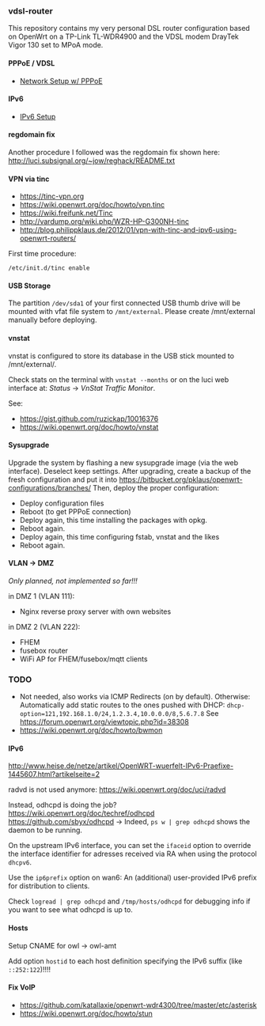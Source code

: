 ### vdsl-router

This repository contains my very personal DSL router configuration based
on OpenWrt on a TP-Link TL-WDR4900 and the VDSL modem DrayTek Vigor 130
set to MPoA mode.

#### PPPoE / VDSL

* [Network Setup w/ PPPoE](https://wiki.openwrt.org/doc/uci/network#protocol_pppoe_ppp_over_ethernet)

#### IPv6

* [IPv6 Setup](https://wiki.openwrt.org/doc/uci/network6)

#### regdomain fix

Another procedure I followed was the regdomain fix shown here:
<http://luci.subsignal.org/~jow/reghack/README.txt>

#### VPN via tinc

* <https://tinc-vpn.org>
* <https://wiki.openwrt.org/doc/howto/vpn.tinc>
* <https://wiki.freifunk.net/Tinc>
* <http://vardump.org/wiki.php/WZR-HP-G300NH-tinc>
* <http://blog.philippklaus.de/2012/01/vpn-with-tinc-and-ipv6-using-openwrt-routers/>

First time procedure:

    /etc/init.d/tinc enable

#### USB Storage

The partition `/dev/sda1` of your first connected USB thumb drive
will be mounted with vfat file system to `/mnt/external`.
Please create /mnt/external manually before deploying.

#### vnstat

vnstat is configured to store its database in the USB stick mounted
to /mnt/external/.

Check stats on the terminal with `vnstat --months` or
on the luci web interface at: *Status* → *VnStat Traffic Monitor*.

See:
* <https://gist.github.com/ruzickap/10016376>
* <https://wiki.openwrt.org/doc/howto/vnstat>

#### Sysupgrade

Upgrade the system by flashing a new sysupgrade image (via the web interface). Deselect keep settings.
After upgrading, create a backup of the fresh configuration and put it into <https://bitbucket.org/pklaus/openwrt-configurations/branches/>
Then, deploy the proper configuration:
* Deploy configuration files
* Reboot (to get PPPoE connection)
* Deploy again, this time installing the packages with opkg.
* Reboot again.
* Deploy again, this time configuring fstab, vnstat and the likes
* Reboot again.

#### VLAN -> DMZ

*Only planned, not implemented so far!!!*

in DMZ 1 (VLAN 111):

* Nginx reverse proxy server with own websites

in DMZ 2 (VLAN 222):

* FHEM
* fusebox router
* WiFi AP for FHEM/fusebox/mqtt clients


### TODO

* Not needed, also works via ICMP Redirects (on by default). Otherwise:
  Automatically add static routes to the ones pushed with DHCP:
  `dhcp-option=121,192.168.1.0/24,1.2.3.4,10.0.0.0/8,5.6.7.8`
  See https://forum.openwrt.org/viewtopic.php?id=38308
* <https://wiki.openwrt.org/doc/howto/bwmon>

#### IPv6

<http://www.heise.de/netze/artikel/OpenWRT-wuerfelt-IPv6-Praefixe-1445607.html?artikelseite=2>

radvd is not used anymore:
<https://wiki.openwrt.org/doc/uci/radvd>

Instead, odhcpd is doing the job?
<https://wiki.openwrt.org/doc/techref/odhcpd>
<https://github.com/sbyx/odhcpd>
-> Indeed, `ps w | grep odhcpd` shows the daemon to be running.

On the upstream IPv6 interface, you can set the `ifaceid` option
to override the interface identifier for adresses received via RA
when using the protocol `dhcpv6`.

Use the `ip6prefix` option on wan6:
An (additional) user-provided IPv6 prefix for distribution to clients.

Check `logread | grep odhcpd` and `/tmp/hosts/odhcpd` for debugging
info if you want to see what odhcpd is up to.

#### Hosts

Setup CNAME for owl -> owl-amt

Add option `hostid` to each host definition specifying the IPv6 suffix (like `::252:122`)!!!!

#### Fix VoIP

* <https://github.com/katallaxie/openwrt-wdr4300/tree/master/etc/asterisk>
* <https://wiki.openwrt.org/doc/howto/stun>

